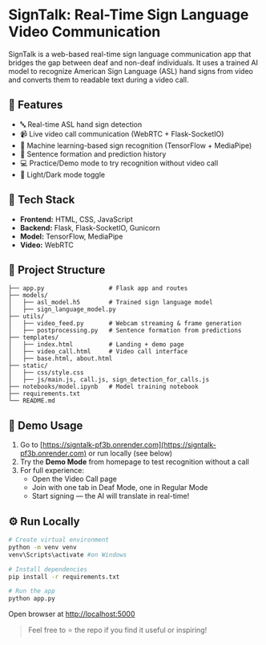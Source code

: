 # SignTalk: Real-Time Sign Language Video Communication

SignTalk is a web-based real-time sign language communication app that bridges the gap between deaf and non-deaf individuals. It uses a trained AI model to recognize American Sign Language (ASL) hand signs from video and converts them to readable text during a video call.

## 🚀 Features

- 🔤 Real-time ASL hand sign detection
- 📹 Live video call communication (WebRTC + Flask-SocketIO)
- 🧠 Machine learning-based sign recognition (TensorFlow + MediaPipe)
- 📄 Sentence formation and prediction history
- 💻 Practice/Demo mode to try recognition without video call
- 🌙 Light/Dark mode toggle

## 🧩 Tech Stack

- **Frontend:** HTML, CSS, JavaScript
- **Backend:** Flask, Flask-SocketIO, Gunicorn
- **Model:** TensorFlow, MediaPipe
- **Video:** WebRTC

## 📁 Project Structure

```
├── app.py                  # Flask app and routes
├── models/
│   ├── asl_model.h5        # Trained sign language model
│   ├── sign_language_model.py
├── utils/
│   ├── video_feed.py       # Webcam streaming & frame generation
│   ├── postprocessing.py   # Sentence formation from predictions
├── templates/
│   ├── index.html          # Landing + demo page
│   ├── video_call.html     # Video call interface
│   ├── base.html, about.html
├── static/
│   ├── css/style.css
│   ├── js/main.js, call.js, sign_detection_for_calls.js
├── notebooks/model.ipynb   # Model training notebook
├── requirements.txt
└── README.md
```

## 🧪 Demo Usage

1. Go to [https://signtalk-pf3b.onrender.com](https://signtalk-pf3b.onrender.com) or run locally (see below)
2. Try the **Demo Mode** from homepage to test recognition without a call
3. For full experience:
   - Open the Video Call page
   - Join with one tab in Deaf Mode, one in Regular Mode
   - Start signing — the AI will translate in real-time!

## ⚙️ Run Locally

```bash
# Create virtual environment
python -m venv venv
venv\Scripts\activate #on Windows

# Install dependencies
pip install -r requirements.txt

# Run the app
python app.py
```

Open browser at [http://localhost:5000](http://localhost:5000)


> Feel free to ⭐️ the repo if you find it useful or inspiring!
